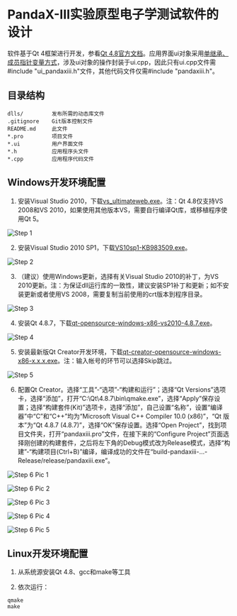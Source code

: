 PandaX-III实验原型电子学测试软件的设计
======================================


软件基于Qt 4框架进行开发，参看[Qt 4.8官方文档](https://doc.qt.io/qt-4.8/)。应用界面ui对象采用[单继承、成员指针变量方式](https://doc.qt.io/qt-4.8/designer-using-a-ui-file.html)，涉及ui对象的操作封装于ui.cpp，因此只有ui.cpp文件需#include "ui_pandaxiii.h"文件，其他代码文件仅需#include "pandaxiii.h"。

目录结构
--------

```
dlls/         发布所需的动态库文件
.gitignore    Git版本控制文件
README.md     此文件
*.pro         项目文件
*.ui          用户界面文件
*.h           应用程序头文件
*.cpp         应用程序代码文件
```

Windows开发环境配置
-------------------

1. 安装Visual Studio 2010，下载[vs_ultimateweb.exe](https://download.microsoft.com/download/4/0/6/4067968E-5530-4A08-B8EC-17D2B3F02C35/vs_ultimateweb.exe)。注：Qt 4.8仅支持VS 2008和VS 2010，如果使用其他版本VS，需要自行编译Qt库，或移植程序使用Qt 5。

![Step 1](https://lizitian.com/pandaxiii/s1.png)

2. 安装Visual Studio 2010 SP1，下载[VS10sp1-KB983509.exe](https://download.microsoft.com/download/2/3/0/230C4F4A-2D3C-4D3B-B991-2A9133904E35/VS10sp1-KB983509.exe)。

![Step 2](https://lizitian.com/pandaxiii/s2.png)

3. （建议）使用Windows更新，选择有关Visual Studio 2010的补丁，为VS 2010更新。注：为保证dll运行库的一致性，建议安装SP1补丁和更新；如不安装更新或者使用VS 2008，需要复制当前使用的crt版本到程序目录。

![Step 3](https://lizitian.com/pandaxiii/s3.png)

4. 安装Qt 4.8.7，下载[qt-opensource-windows-x86-vs2010-4.8.7.exe](https://download.qt.io/official_releases/qt/4.8/4.8.7/qt-opensource-windows-x86-vs2010-4.8.7.exe)。

![Step 4](https://lizitian.com/pandaxiii/s4.png)

5. 安装最新版Qt Creator开发环境，下载[qt-creator-opensource-windows-x86-x.x.x.exe](https://download.qt.io/official_releases/qtcreator/)。注：输入帐号的环节可以选择Skip跳过。

![Step 5](https://lizitian.com/pandaxiii/s5.png)

6. 配置Qt Creator。选择“工具”-“选项”-“构建和运行”；选择“Qt Versions”选项卡，选择“添加”，打开“C:\Qt\4.8.7\bin\qmake.exe”，选择“Apply”保存设置；选择“构建套件(Kit)”选项卡，选择“添加”，自己设置“名称”，设置“编译器”中“C”和“C++”均为“Microsoft Visual C++ Compiler 10.0 (x86)”，“Qt 版本”为“Qt 4.8.7 (4.8.7)”，选择“OK”保存设置。选择“Open Project”，找到项目文件夹，打开“pandaxiii.pro”文件，在接下来的“Configure Project”页面选择刚创建的构建套件，之后将左下角的Debug模式改为Release模式，选择“构建”-“构建项目(Ctrl+B)”编译，编译成功的文件在“build-pandaxiii-...-Release/release/pandaxiii.exe”。

![Step 6 Pic 1](https://lizitian.com/pandaxiii/s6p1.png)

![Step 6 Pic 2](https://lizitian.com/pandaxiii/s6p2.png)

![Step 6 Pic 3](https://lizitian.com/pandaxiii/s6p3.png)

![Step 6 Pic 4](https://lizitian.com/pandaxiii/s6p4.png)

![Step 6 Pic 5](https://lizitian.com/pandaxiii/s6p5.png)

Linux开发环境配置
-----------------

1. 从系统源安装Qt 4.8、gcc和make等工具

2. 依次运行：
```
qmake
make
```

